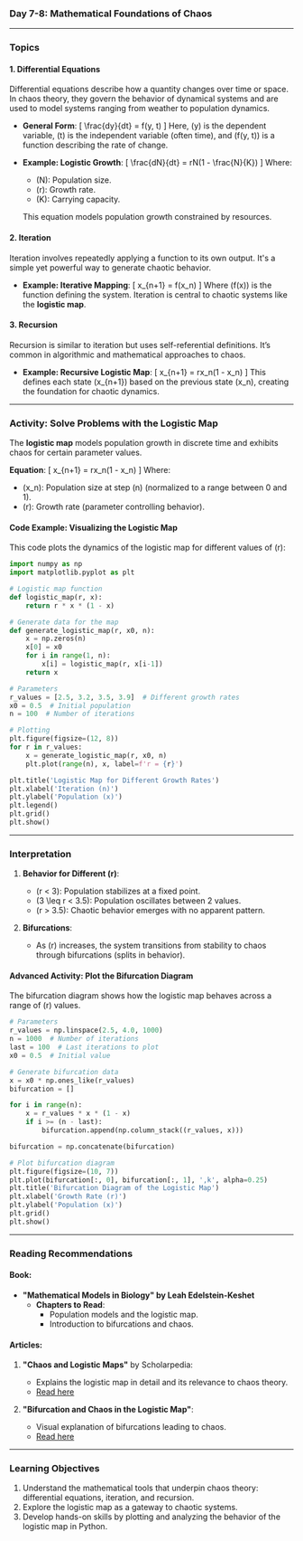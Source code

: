 ### **Day 7-8: Mathematical Foundations of Chaos**

---

### **Topics**

#### **1. Differential Equations**
Differential equations describe how a quantity changes over time or space. In chaos theory, they govern the behavior of dynamical systems and are used to model systems ranging from weather to population dynamics.

- **General Form**:
  \[
  \frac{dy}{dt} = f(y, t)
  \]
  Here, \(y\) is the dependent variable, \(t\) is the independent variable (often time), and \(f(y, t)\) is a function describing the rate of change.

- **Example: Logistic Growth**:
  \[
  \frac{dN}{dt} = rN(1 - \frac{N}{K})
  \]
  Where:
  - \(N\): Population size.
  - \(r\): Growth rate.
  - \(K\): Carrying capacity.

  This equation models population growth constrained by resources.

#### **2. Iteration**
Iteration involves repeatedly applying a function to its own output. It's a simple yet powerful way to generate chaotic behavior.

- **Example: Iterative Mapping**:
  \[
  x_{n+1} = f(x_n)
  \]
  Where \(f(x)\) is the function defining the system. Iteration is central to chaotic systems like the **logistic map**.

#### **3. Recursion**
Recursion is similar to iteration but uses self-referential definitions. It’s common in algorithmic and mathematical approaches to chaos.

- **Example: Recursive Logistic Map**:
  \[
  x_{n+1} = rx_n(1 - x_n)
  \]
  This defines each state \(x_{n+1}\) based on the previous state \(x_n\), creating the foundation for chaotic dynamics.

---

### **Activity: Solve Problems with the Logistic Map**

The **logistic map** models population growth in discrete time and exhibits chaos for certain parameter values.

**Equation**:
\[
x_{n+1} = rx_n(1 - x_n)
\]
Where:
- \(x_n\): Population size at step \(n\) (normalized to a range between 0 and 1).
- \(r\): Growth rate (parameter controlling behavior).

#### **Code Example: Visualizing the Logistic Map**

This code plots the dynamics of the logistic map for different values of \(r\):

```python
import numpy as np
import matplotlib.pyplot as plt

# Logistic map function
def logistic_map(r, x):
    return r * x * (1 - x)

# Generate data for the map
def generate_logistic_map(r, x0, n):
    x = np.zeros(n)
    x[0] = x0
    for i in range(1, n):
        x[i] = logistic_map(r, x[i-1])
    return x

# Parameters
r_values = [2.5, 3.2, 3.5, 3.9]  # Different growth rates
x0 = 0.5  # Initial population
n = 100  # Number of iterations

# Plotting
plt.figure(figsize=(12, 8))
for r in r_values:
    x = generate_logistic_map(r, x0, n)
    plt.plot(range(n), x, label=f'r = {r}')

plt.title('Logistic Map for Different Growth Rates')
plt.xlabel('Iteration (n)')
plt.ylabel('Population (x)')
plt.legend()
plt.grid()
plt.show()
```

---

### **Interpretation**
1. **Behavior for Different \(r\)**:
   - \(r < 3\): Population stabilizes at a fixed point.
   - \(3 \leq r < 3.5\): Population oscillates between 2 values.
   - \(r > 3.5\): Chaotic behavior emerges with no apparent pattern.

2. **Bifurcations**:
   - As \(r\) increases, the system transitions from stability to chaos through bifurcations (splits in behavior).

#### **Advanced Activity: Plot the Bifurcation Diagram**

The bifurcation diagram shows how the logistic map behaves across a range of \(r\) values.

```python
# Parameters
r_values = np.linspace(2.5, 4.0, 1000)
n = 1000  # Number of iterations
last = 100  # Last iterations to plot
x0 = 0.5  # Initial value

# Generate bifurcation data
x = x0 * np.ones_like(r_values)
bifurcation = []

for i in range(n):
    x = r_values * x * (1 - x)
    if i >= (n - last):
        bifurcation.append(np.column_stack((r_values, x)))

bifurcation = np.concatenate(bifurcation)

# Plot bifurcation diagram
plt.figure(figsize=(10, 7))
plt.plot(bifurcation[:, 0], bifurcation[:, 1], ',k', alpha=0.25)
plt.title('Bifurcation Diagram of the Logistic Map')
plt.xlabel('Growth Rate (r)')
plt.ylabel('Population (x)')
plt.grid()
plt.show()
```

---

### **Reading Recommendations**

#### **Book**:
- **"Mathematical Models in Biology" by Leah Edelstein-Keshet**
  - **Chapters to Read**:
    - Population models and the logistic map.
    - Introduction to bifurcations and chaos.

#### **Articles**:
1. **"Chaos and Logistic Maps"** by Scholarpedia:
   - Explains the logistic map in detail and its relevance to chaos theory.
   - [Read here](http://www.scholarpedia.org/article/Logistic_map)

2. **"Bifurcation and Chaos in the Logistic Map"**:
   - Visual explanation of bifurcations leading to chaos.
   - [Read here](https://mathworld.wolfram.com/LogisticMap.html)

---

### **Learning Objectives**
1. Understand the mathematical tools that underpin chaos theory: differential equations, iteration, and recursion.
2. Explore the logistic map as a gateway to chaotic systems.
3. Develop hands-on skills by plotting and analyzing the behavior of the logistic map in Python.
